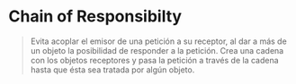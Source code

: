 # Chain of Responsibilty
>Evita acoplar el emisor de una petición a su receptor, al dar a más de un objeto la posibilidad de responder a la petición. Crea una cadena con los objetos receptores y pasa la petición a través de la cadena hasta que ésta sea tratada por algún objeto.
